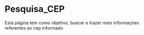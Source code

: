# Pesquisa_CEP
Esta página tem como objetivo, buscar e trazer mais informações referentes ao cep informado
